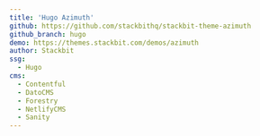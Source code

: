 ```yaml
---
title: 'Hugo Azimuth'
github: https://github.com/stackbithq/stackbit-theme-azimuth
github_branch: hugo
demo: https://themes.stackbit.com/demos/azimuth
author: Stackbit
ssg:
  - Hugo
cms:
  - Contentful
  - DatoCMS
  - Forestry
  - NetlifyCMS
  - Sanity
---
```


